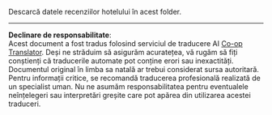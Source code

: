 <!--
CO_OP_TRANSLATOR_METADATA:
{
  "original_hash": "ee0670655c89e4719319764afb113624",
  "translation_date": "2025-09-05T16:59:18+00:00",
  "source_file": "6-NLP/data/README.md",
  "language_code": "ro"
}
-->
Descarcă datele recenziilor hotelului în acest folder.

---

**Declinare de responsabilitate**:  
Acest document a fost tradus folosind serviciul de traducere AI [Co-op Translator](https://github.com/Azure/co-op-translator). Deși ne străduim să asigurăm acuratețea, vă rugăm să fiți conștienți că traducerile automate pot conține erori sau inexactități. Documentul original în limba sa natală ar trebui considerat sursa autoritară. Pentru informații critice, se recomandă traducerea profesională realizată de un specialist uman. Nu ne asumăm responsabilitatea pentru eventualele neînțelegeri sau interpretări greșite care pot apărea din utilizarea acestei traduceri.